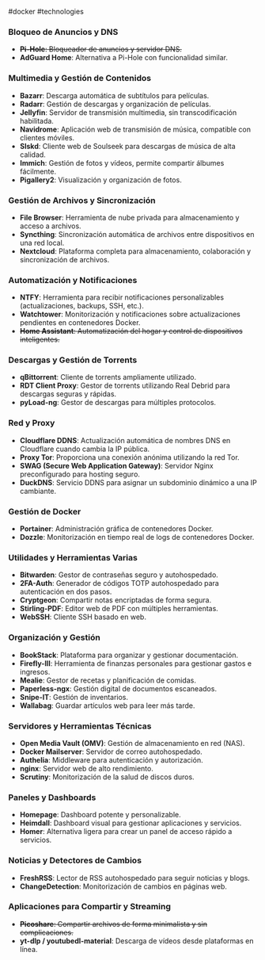 #docker #technologies
### **Bloqueo de Anuncios y DNS**

- ~~**Pi-Hole**: Bloqueador de anuncios y servidor DNS.~~
- **AdGuard Home**: Alternativa a Pi-Hole con funcionalidad similar.

### **Multimedia y Gestión de Contenidos**

- **Bazarr**: Descarga automática de subtítulos para películas.
- **Radarr**: Gestión de descargas y organización de películas.
- **Jellyfin**: Servidor de transmisión multimedia, sin transcodificación habilitada.
- **Navidrome**: Aplicación web de transmisión de música, compatible con clientes móviles.
- **Slskd**: Cliente web de Soulseek para descargas de música de alta calidad.
- **Immich**: Gestión de fotos y vídeos, permite compartir álbumes fácilmente.
- **Pigallery2**: Visualización y organización de fotos.

### **Gestión de Archivos y Sincronización**

- **File Browser**: Herramienta de nube privada para almacenamiento y acceso a archivos.
- **Syncthing**: Sincronización automática de archivos entre dispositivos en una red local.
- **Nextcloud**: Plataforma completa para almacenamiento, colaboración y sincronización de archivos.

### **Automatización y Notificaciones**

- **NTFY**: Herramienta para recibir notificaciones personalizables (actualizaciones, backups, SSH, etc.).
- **Watchtower**: Monitorización y notificaciones sobre actualizaciones pendientes en contenedores Docker.
- ~~**Home Assistant**: Automatización del hogar y control de dispositivos inteligentes.~~

### **Descargas y Gestión de Torrents**

- **qBittorrent**: Cliente de torrents ampliamente utilizado.
- **RDT Client Proxy**: Gestor de torrents utilizando Real Debrid para descargas seguras y rápidas.
- **pyLoad-ng**: Gestor de descargas para múltiples protocolos.

### **Red y Proxy**

- **Cloudflare DDNS**: Actualización automática de nombres DNS en Cloudflare cuando cambia la IP pública.
- **Proxy Tor**: Proporciona una conexión anónima utilizando la red Tor.
- **SWAG (Secure Web Application Gateway)**: Servidor Nginx preconfigurado para hosting seguro.
- **DuckDNS**: Servicio DDNS para asignar un subdominio dinámico a una IP cambiante.

### **Gestión de Docker**

- **Portainer**: Administración gráfica de contenedores Docker.
- **Dozzle**: Monitorización en tiempo real de logs de contenedores Docker.

### **Utilidades y Herramientas Varias**

- **Bitwarden**: Gestor de contraseñas seguro y autohospedado.
- **2FA-Auth**: Generador de códigos TOTP autohospedado para autenticación en dos pasos.
- **Cryptgeon**: Compartir notas encriptadas de forma segura.
- **Stirling-PDF**: Editor web de PDF con múltiples herramientas.
- **WebSSH**: Cliente SSH basado en web.

### **Organización y Gestión**

- **BookStack**: Plataforma para organizar y gestionar documentación.
- **Firefly-III**: Herramienta de finanzas personales para gestionar gastos e ingresos.
- **Mealie**: Gestor de recetas y planificación de comidas.
- **Paperless-ngx**: Gestión digital de documentos escaneados.
- **Snipe-IT**: Gestión de inventarios.
- **Wallabag**: Guardar artículos web para leer más tarde.

### **Servidores y Herramientas Técnicas**

- **Open Media Vault (OMV)**: Gestión de almacenamiento en red (NAS).
- **Docker Mailserver**: Servidor de correo autohospedado.
- **Authelia**: Middleware para autenticación y autorización.
- **nginx**: Servidor web de alto rendimiento.
- **Scrutiny**: Monitorización de la salud de discos duros.

### **Paneles y Dashboards**

- **Homepage**: Dashboard potente y personalizable.
- **Heimdall**: Dashboard visual para gestionar aplicaciones y servicios.
- **Homer**: Alternativa ligera para crear un panel de acceso rápido a servicios.

### **Noticias y Detectores de Cambios**

- **FreshRSS**: Lector de RSS autohospedado para seguir noticias y blogs.
- **ChangeDetection**: Monitorización de cambios en páginas web.

### **Aplicaciones para Compartir y Streaming**

- ~~**Picoshare**: Compartir archivos de forma minimalista y sin complicaciones.~~
- **yt-dlp / youtubedl-material**: Descarga de vídeos desde plataformas en línea.